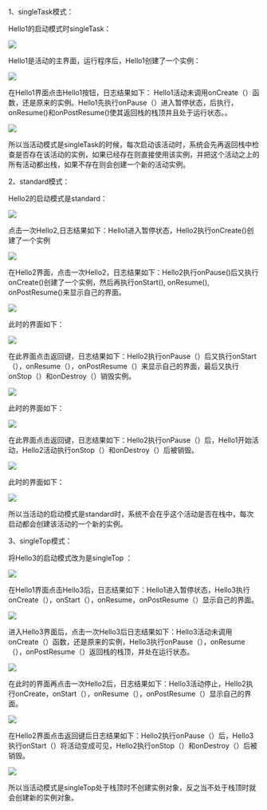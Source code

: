 1、singleTask模式：

Hello1的启动模式时singleTask：

![](https://github.com/csuhong/2017236114_Android/raw/master/%E5%AE%9E%E9%AA%8C%E4%BA%8C%20%E5%90%AF%E5%8A%A8%E6%A8%A1%E5%BC%8F/%E5%AE%9E%E9%AA%8C%E4%BA%8C%20%E5%90%AF%E5%8A%A8%E6%A8%A1%E5%BC%8F%E6%88%AA%E5%9B%BE/%E5%9B%BE%E7%89%871.png)

Hello1是活动的主界面，运行程序后，Hello1创建了一个实例：

![](https://github.com/csuhong/2017236114_Android/raw/master/%E5%AE%9E%E9%AA%8C%E4%BA%8C%20%E5%90%AF%E5%8A%A8%E6%A8%A1%E5%BC%8F/%E5%AE%9E%E9%AA%8C%E4%BA%8C%20%E5%90%AF%E5%8A%A8%E6%A8%A1%E5%BC%8F%E6%88%AA%E5%9B%BE/%E5%9B%BE%E7%89%872.png)

在Hello1界面点击Hello1按钮，日志结果如下：	Hello1活动未调用onCreate（）函数，还是原来的实例。Hello1先执行onPause（）进入暂停状态，后执行，onResume()和onPostResume()使其返回栈的栈顶并且处于运行状态。。

![](https://github.com/csuhong/2017236114_Android/raw/master/%E5%AE%9E%E9%AA%8C%E4%BA%8C%20%E5%90%AF%E5%8A%A8%E6%A8%A1%E5%BC%8F/%E5%AE%9E%E9%AA%8C%E4%BA%8C%20%E5%90%AF%E5%8A%A8%E6%A8%A1%E5%BC%8F%E6%88%AA%E5%9B%BE/%E5%9B%BE%E7%89%873.png)

所以当活动模式是singleTask的时候，每次启动该活动时，系统会先再返回栈中检查是否存在该活动的实例，如果已经存在则直接使用该实例，并把这个活动之上的所有活动都出栈，如果不存在则会创建一个新的活动实例。

2、standard模式：

Hello2的启动模式是standard：

![](https://github.com/csuhong/2017236114_Android/raw/master/%E5%AE%9E%E9%AA%8C%E4%BA%8C%20%E5%90%AF%E5%8A%A8%E6%A8%A1%E5%BC%8F/%E5%AE%9E%E9%AA%8C%E4%BA%8C%20%E5%90%AF%E5%8A%A8%E6%A8%A1%E5%BC%8F%E6%88%AA%E5%9B%BE/%E5%9B%BE%E7%89%874.png)

点击一次Hello2,日志结果如下：Hello1进入暂停状态，Hello2执行onCreate()创建了一个实例

![](https://github.com/csuhong/2017236114_Android/raw/master/%E5%AE%9E%E9%AA%8C%E4%BA%8C%20%E5%90%AF%E5%8A%A8%E6%A8%A1%E5%BC%8F/%E5%AE%9E%E9%AA%8C%E4%BA%8C%20%E5%90%AF%E5%8A%A8%E6%A8%A1%E5%BC%8F%E6%88%AA%E5%9B%BE/%E5%9B%BE%E7%89%875.png)

在Hello2界面，点击一次Hello2，日志结果如下：Hello2执行onPause()后又执行onCreate()创建了一个实例，然后再执行onStart(), onResume(), onPostResume()来显示自己的界面。

![](https://github.com/csuhong/2017236114_Android/raw/master/%E5%AE%9E%E9%AA%8C%E4%BA%8C%20%E5%90%AF%E5%8A%A8%E6%A8%A1%E5%BC%8F/%E5%AE%9E%E9%AA%8C%E4%BA%8C%20%E5%90%AF%E5%8A%A8%E6%A8%A1%E5%BC%8F%E6%88%AA%E5%9B%BE/%E5%9B%BE%E7%89%876.png)

此时的界面如下：

![](https://github.com/csuhong/2017236114_Android/raw/master/%E5%AE%9E%E9%AA%8C%E4%BA%8C%20%E5%90%AF%E5%8A%A8%E6%A8%A1%E5%BC%8F/%E5%AE%9E%E9%AA%8C%E4%BA%8C%20%E5%90%AF%E5%8A%A8%E6%A8%A1%E5%BC%8F%E6%88%AA%E5%9B%BE/%E5%9B%BE%E7%89%877.png)



在此界面点击返回键，日志结果如下：Hello2执行onPause（）后又执行onStart（），onResume（），onPostResume（）来显示自己的界面，最后又执行onStop（）和onDestroy（）销毁实例。

![](https://github.com/csuhong/2017236114_Android/raw/master/%E5%AE%9E%E9%AA%8C%E4%BA%8C%20%E5%90%AF%E5%8A%A8%E6%A8%A1%E5%BC%8F/%E5%AE%9E%E9%AA%8C%E4%BA%8C%20%E5%90%AF%E5%8A%A8%E6%A8%A1%E5%BC%8F%E6%88%AA%E5%9B%BE/%E5%9B%BE%E7%89%878.png)

此时的界面如下：

![](https://github.com/csuhong/2017236114_Android/raw/master/%E5%AE%9E%E9%AA%8C%E4%BA%8C%20%E5%90%AF%E5%8A%A8%E6%A8%A1%E5%BC%8F/%E5%AE%9E%E9%AA%8C%E4%BA%8C%20%E5%90%AF%E5%8A%A8%E6%A8%A1%E5%BC%8F%E6%88%AA%E5%9B%BE/%E5%9B%BE%E7%89%879.png)

在此界面点击返回键，日志结果如下：Hello2执行onPause（）后，Hello1开始活动，Hello2活动执行onStop（）和onDestroy（）后被销毁。

![](https://github.com/csuhong/2017236114_Android/raw/master/%E5%AE%9E%E9%AA%8C%E4%BA%8C%20%E5%90%AF%E5%8A%A8%E6%A8%A1%E5%BC%8F/%E5%AE%9E%E9%AA%8C%E4%BA%8C%20%E5%90%AF%E5%8A%A8%E6%A8%A1%E5%BC%8F%E6%88%AA%E5%9B%BE/%E5%9B%BE%E7%89%8710.png)

此时的界面如下：

![](https://github.com/csuhong/2017236114_Android/raw/master/%E5%AE%9E%E9%AA%8C%E4%BA%8C%20%E5%90%AF%E5%8A%A8%E6%A8%A1%E5%BC%8F/%E5%AE%9E%E9%AA%8C%E4%BA%8C%20%E5%90%AF%E5%8A%A8%E6%A8%A1%E5%BC%8F%E6%88%AA%E5%9B%BE/%E5%9B%BE%E7%89%8711.png)

所以当活动的启动模式是standard时，系统不会在乎这个活动是否在栈中，每次启动都会创建该活动的一个新的实例。



3、singleTop模式：

将Hello3的启动模式改为是singleTop ：

![](https://github.com/csuhong/2017236114_Android/raw/master/%E5%AE%9E%E9%AA%8C%E4%BA%8C%20%E5%90%AF%E5%8A%A8%E6%A8%A1%E5%BC%8F/%E5%AE%9E%E9%AA%8C%E4%BA%8C%20%E5%90%AF%E5%8A%A8%E6%A8%A1%E5%BC%8F%E6%88%AA%E5%9B%BE/%E5%9B%BE%E7%89%8713.png)

在Hello1界面点击Hello3后，日志结果如下：Hello1进入暂停状态，Hello3执行onCreate（），onStart（），onResume，onPostResume（）显示自己的界面。

![](https://github.com/csuhong/2017236114_Android/raw/master/%E5%AE%9E%E9%AA%8C%E4%BA%8C%20%E5%90%AF%E5%8A%A8%E6%A8%A1%E5%BC%8F/%E5%AE%9E%E9%AA%8C%E4%BA%8C%20%E5%90%AF%E5%8A%A8%E6%A8%A1%E5%BC%8F%E6%88%AA%E5%9B%BE/%E5%9B%BE%E7%89%8714.png)

进入Hello3界面后，点击一次Hello3后日志结果如下：Hello3活动未调用onCreate（）函数，还是原来的实例，Hello3执行onPause（），onResume（），onPostResume（）返回栈的栈顶，并处在运行状态。

![](https://github.com/csuhong/2017236114_Android/raw/master/%E5%AE%9E%E9%AA%8C%E4%BA%8C%20%E5%90%AF%E5%8A%A8%E6%A8%A1%E5%BC%8F/%E5%AE%9E%E9%AA%8C%E4%BA%8C%20%E5%90%AF%E5%8A%A8%E6%A8%A1%E5%BC%8F%E6%88%AA%E5%9B%BE/%E5%9B%BE%E7%89%8715.png)



在此时的界面再点击一次Hello2后，日志结果如下：Hello3活动停止，Hello2执行onCreate，onStart（），onResume（），onPostResume（）显示自己的界面。

![](https://github.com/csuhong/2017236114_Android/raw/master/%E5%AE%9E%E9%AA%8C%E4%BA%8C%20%E5%90%AF%E5%8A%A8%E6%A8%A1%E5%BC%8F/%E5%AE%9E%E9%AA%8C%E4%BA%8C%20%E5%90%AF%E5%8A%A8%E6%A8%A1%E5%BC%8F%E6%88%AA%E5%9B%BE/%E5%9B%BE%E7%89%8716.png)

在Hello2界面点击返回键后日志结果如下：Hello2执行onPause（）后，Hello3执行onStart（）将活动变成可见，Hello2执行onStop（）和onDestroy（）后被销毁。

![](https://github.com/csuhong/2017236114_Android/raw/master/%E5%AE%9E%E9%AA%8C%E4%BA%8C%20%E5%90%AF%E5%8A%A8%E6%A8%A1%E5%BC%8F/%E5%AE%9E%E9%AA%8C%E4%BA%8C%20%E5%90%AF%E5%8A%A8%E6%A8%A1%E5%BC%8F%E6%88%AA%E5%9B%BE/%E5%9B%BE%E7%89%8717.png)



所以当活动模式是singleTop处于栈顶时不创建实例对象，反之当不处于栈顶时就会创建新的实例对象。

